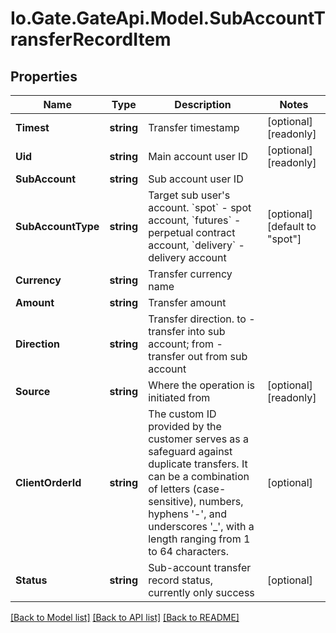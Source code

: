 
# Io.Gate.GateApi.Model.SubAccountTransferRecordItem

## Properties

Name | Type | Description | Notes
------------ | ------------- | ------------- | -------------
**Timest** | **string** | Transfer timestamp | [optional] [readonly] 
**Uid** | **string** | Main account user ID | [optional] [readonly] 
**SubAccount** | **string** | Sub account user ID | 
**SubAccountType** | **string** | Target sub user&#39;s account. &#x60;spot&#x60; - spot account, &#x60;futures&#x60; - perpetual contract account, &#x60;delivery&#x60; - delivery account | [optional] [default to "spot"]
**Currency** | **string** | Transfer currency name | 
**Amount** | **string** | Transfer amount | 
**Direction** | **string** | Transfer direction. to - transfer into sub account; from - transfer out from sub account | 
**Source** | **string** | Where the operation is initiated from | [optional] [readonly] 
**ClientOrderId** | **string** | The custom ID provided by the customer serves as a safeguard against duplicate transfers. It can be a combination of letters (case-sensitive), numbers, hyphens &#39;-&#39;, and underscores &#39;_&#39;, with a length ranging from 1 to 64 characters. | [optional] 
**Status** | **string** | Sub-account transfer record status, currently only success | [optional] 

[[Back to Model list]](../README.md#documentation-for-models)
[[Back to API list]](../README.md#documentation-for-api-endpoints)
[[Back to README]](../README.md)
